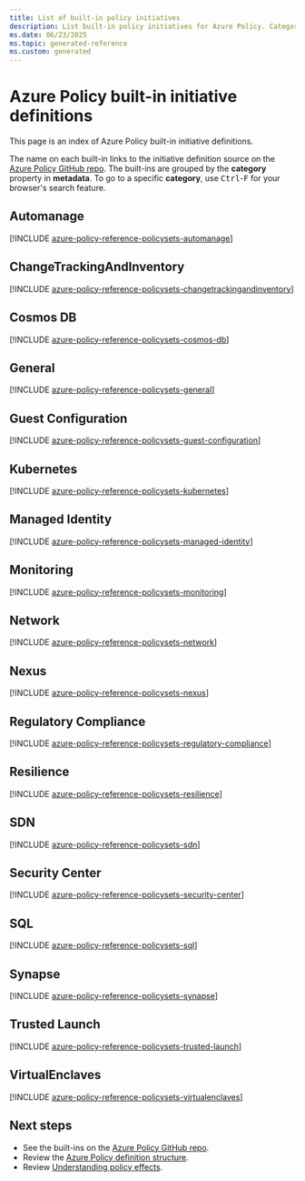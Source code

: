```yaml
---
title: List of built-in policy initiatives
description: List built-in policy initiatives for Azure Policy. Categories include Regulatory Compliance, Azure Machine Configuration, and more.
ms.date: 06/23/2025
ms.topic: generated-reference
ms.custom: generated
---
```

# Azure Policy built-in initiative definitions

This page is an index of Azure Policy built-in initiative definitions.

The name on each built-in links to the initiative definition source on the
[Azure Policy GitHub repo](https://github.com/Azure/azure-policy). The built-ins are grouped by the
**category** property in **metadata**. To go to a specific **category**, use <kbd>Ctrl</kbd>-<kbd>F</kbd> for your browser's search feature.

## Automanage

[!INCLUDE [azure-policy-reference-policysets-automanage](~/azure-policy-autogen-docs/includes/policy/reference/bycat/policysets-automanage.md)]

## ChangeTrackingAndInventory

[!INCLUDE [azure-policy-reference-policysets-changetrackingandinventory](~/azure-policy-autogen-docs/includes/policy/reference/bycat/policysets-changetrackingandinventory.md)]

## Cosmos DB

[!INCLUDE [azure-policy-reference-policysets-cosmos-db](~/azure-policy-autogen-docs/includes/policy/reference/bycat/policysets-cosmos-db.md)]

## General

[!INCLUDE [azure-policy-reference-policysets-general](~/azure-policy-autogen-docs/includes/policy/reference/bycat/policysets-general.md)]

## Guest Configuration

[!INCLUDE [azure-policy-reference-policysets-guest-configuration](~/azure-policy-autogen-docs/includes/policy/reference/bycat/policysets-guest-configuration.md)]

## Kubernetes

[!INCLUDE [azure-policy-reference-policysets-kubernetes](~/azure-policy-autogen-docs/includes/policy/reference/bycat/policysets-kubernetes.md)]

## Managed Identity

[!INCLUDE [azure-policy-reference-policysets-managed-identity](~/azure-policy-autogen-docs/includes/policy/reference/bycat/policysets-managed-identity.md)]

## Monitoring

[!INCLUDE [azure-policy-reference-policysets-monitoring](~/azure-policy-autogen-docs/includes/policy/reference/bycat/policysets-monitoring.md)]

## Network

[!INCLUDE [azure-policy-reference-policysets-network](~/azure-policy-autogen-docs/includes/policy/reference/bycat/policysets-network.md)]

## Nexus

[!INCLUDE [azure-policy-reference-policysets-nexus](~/azure-policy-autogen-docs/includes/policy/reference/bycat/policysets-nexus.md)]

## Regulatory Compliance

[!INCLUDE [azure-policy-reference-policysets-regulatory-compliance](~/azure-policy-autogen-docs/includes/policy/reference/bycat/policysets-regulatory-compliance.md)]

## Resilience

[!INCLUDE [azure-policy-reference-policysets-resilience](~/azure-policy-autogen-docs/includes/policy/reference/bycat/policysets-resilience.md)]

## SDN

[!INCLUDE [azure-policy-reference-policysets-sdn](~/azure-policy-autogen-docs/includes/policy/reference/bycat/policysets-sdn.md)]

## Security Center

[!INCLUDE [azure-policy-reference-policysets-security-center](~/azure-policy-autogen-docs/includes/policy/reference/bycat/policysets-security-center.md)]

## SQL

[!INCLUDE [azure-policy-reference-policysets-sql](~/azure-policy-autogen-docs/includes/policy/reference/bycat/policysets-sql.md)]

## Synapse

[!INCLUDE [azure-policy-reference-policysets-synapse](~/azure-policy-autogen-docs/includes/policy/reference/bycat/policysets-synapse.md)]

## Trusted Launch

[!INCLUDE [azure-policy-reference-policysets-trusted-launch](~/azure-policy-autogen-docs/includes/policy/reference/bycat/policysets-trusted-launch.md)]

## VirtualEnclaves

[!INCLUDE [azure-policy-reference-policysets-virtualenclaves](~/azure-policy-autogen-docs/includes/policy/reference/bycat/policysets-virtualenclaves.md)]

## Next steps

- See the built-ins on the [Azure Policy GitHub repo](https://github.com/Azure/azure-policy).
- Review the [Azure Policy definition structure](../concepts/definition-structure-basics.md).
- Review [Understanding policy effects](../concepts/effect-basics.md).
